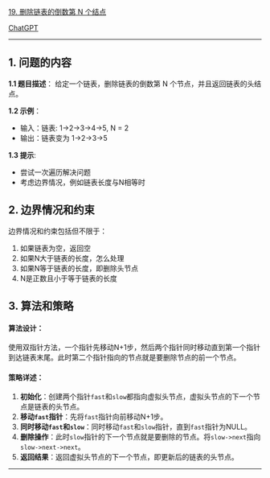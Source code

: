 [19. 删除链表的倒数第 N 个结点](https://leetcode.cn/problems/remove-nth-node-from-end-of-list)

[ChatGPT](https://chat.openai.com/share/cbd137d8-1609-4a79-9b78-63ffd714830a)

---

## 1. 问题的内容
**1.1 题目描述**：
给定一个链表，删除链表的倒数第 N 个节点，并且返回链表的头结点。

**1.2 示例**：
- 输入：链表: 1->2->3->4->5, N = 2
- 输出：链表变为 1->2->3->5

**1.3 提示**:
- 尝试一次遍历解决问题
- 考虑边界情况，例如链表长度与N相等时

## 2. 边界情况和约束

边界情况和约束包括但不限于：
1. 如果链表为空，返回空
2. 如果N大于链表的长度，怎么处理
3. 如果N等于链表的长度，即删除头节点
4. N是正数且小于等于链表的长度


## 3. 算法和策略
#### 算法设计：
使用双指针方法，一个指针先移动N+1步，然后两个指针同时移动直到第一个指针到达链表末尾。此时第二个指针指向的节点就是要删除节点的前一个节点。

#### 策略详述：
1. **初始化**：创建两个指针`fast`和`slow`都指向虚拟头节点，虚拟头节点的下一个节点是链表的头节点。
2. **移动`fast`指针**：先将`fast`指针向前移动N+1步。
3. **同时移动`fast`和`slow`**：同时移动`fast`和`slow`指针，直到`fast`指针为NULL。
4. **删除操作**：此时`slow`指针的下一个节点就是要删除的节点。将`slow->next`指向`slow->next->next`。
5. **返回结果**：返回虚拟头节点的下一个节点，即更新后的链表的头节点。

---
